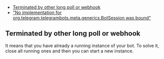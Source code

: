 * [Terminated by other long poll or webhook](#terminted_by_other)
* ["No implementation for org.telegram.telegrambots.meta.generics.BotSession was bound"](#no_implementation_was_bound)

## <a id="terminted_by_other"></a>Terminated by other long poll or webhook ##

It means that you have already a running instance of your bot. To solve it, close all running ones and then you can start a new instance.
